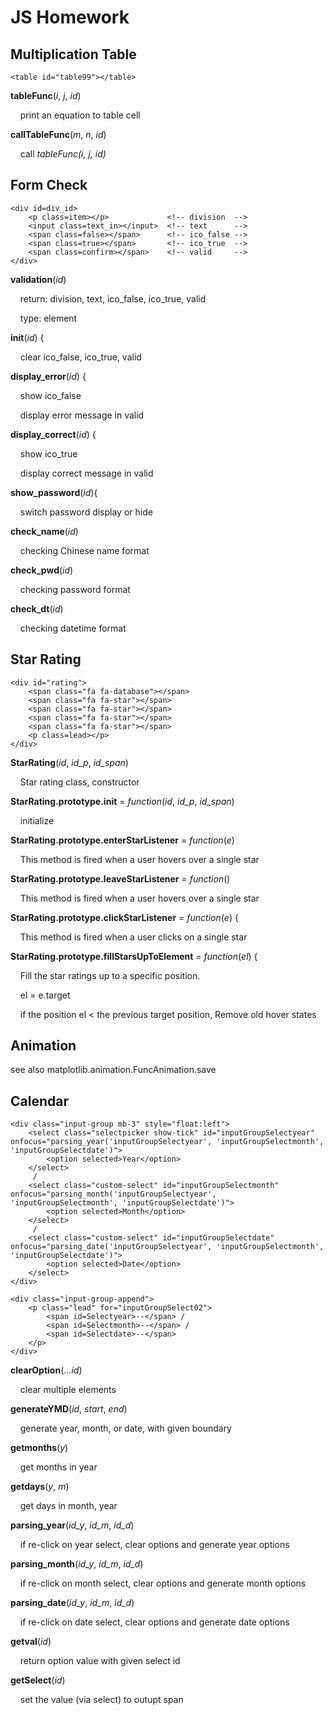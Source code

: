 # JS Homework

## Multiplication Table
```
<table id="table99"></table>
```
**tableFunc**(*i*, *j*, *id*)

&nbsp; &nbsp; print an equation to table cell

**callTableFunc**(*m*, *n*, *id*)

&nbsp; &nbsp; call *tableFunc(i, j, id)*

## Form Check

```
<div id=div_id>
    <p class=item></p>             <!-- division  -->
    <input class=text_in></input>  <!-- text      -->
    <span class=false></span>      <!-- ico_false -->
    <span class=true></span>       <!-- ico_true  -->
    <span class=confirm></span>    <!-- valid     -->
</div>
```

**validation**(*id*) 

&nbsp; &nbsp; return: division, text, ico_false, ico_true, valid

&nbsp; &nbsp; type: element 


**init**(*id*) {

&nbsp; &nbsp; clear ico_false, ico_true, valid

**display_error**(*id*) {

&nbsp; &nbsp; show ico_false

&nbsp; &nbsp; display error message in valid

**display_correct**(*id*) {

&nbsp; &nbsp; show ico_true

&nbsp; &nbsp; display correct message in valid

**show_password**(*id*){

&nbsp; &nbsp; switch password display or hide

**check_name**(*id*)

&nbsp; &nbsp; checking Chinese name format

**check_pwd**(*id*)

&nbsp; &nbsp; checking password format

**check_dt**(*id*)

&nbsp; &nbsp; checking datetime format

## Star Rating

```
<div id="rating">
    <span class="fa fa-database"></span>
    <span class="fa fa-star"></span>
    <span class="fa fa-star"></span>
    <span class="fa fa-star"></span>
    <span class="fa fa-star"></span>
    <p class=lead></p>
</div> 
```

**StarRating**(*id*, *id_p*, *id_span*)

&nbsp; &nbsp; Star rating class, constructor


**StarRating.prototype.init** = *function*(*id*, *id_p*, *id_span*)

&nbsp; &nbsp; initialize
  

**StarRating.prototype.enterStarListener** = *function*(*e*)

&nbsp; &nbsp; This method is fired when a user hovers over a single star


**StarRating.prototype.leaveStarListener** = *function*()

&nbsp; &nbsp; This method is fired when a user hovers over a single star

**StarRating.prototype.clickStarListener** = *function*(*e*) {

&nbsp; &nbsp; This method is fired when a user clicks on a single star

**StarRating.prototype.fillStarsUpToElement** = *function*(*el*) {

&nbsp; &nbsp; Fill the star ratings up to a specific position.

&nbsp; &nbsp; el = e.target

&nbsp; &nbsp; if the position el < the previous target position, Remove old hover states


## Animation

see also matplotlib.animation.FuncAnimation.save

## Calendar

```
<div class="input-group mb-3" style="float:left">
    <select class="selectpicker show-tick" id="inputGroupSelectyear" onfocus="parsing_year('inputGroupSelectyear', 'inputGroupSelectmonth', 'inputGroupSelectdate')">
        <option selected>Year</option>
    </select>
     / 
    <select class="custom-select" id="inputGroupSelectmonth" onfocus="parsing_month('inputGroupSelectyear', 'inputGroupSelectmonth', 'inputGroupSelectdate')">
        <option selected>Month</option>
    </select>
     / 
    <select class="custom-select" id="inputGroupSelectdate" onfocus="parsing_date('inputGroupSelectyear', 'inputGroupSelectmonth', 'inputGroupSelectdate')">
        <option selected>Date</option>
    </select>
</div>
            
<div class="input-group-append">
    <p class="lead" for="inputGroupSelect02">
        <span id=Selectyear>--</span> / 
        <span id=Selectmonth>--</span> / 
        <span id=Selectdate>--</span>
    </p>
</div>
```

**clearOption**(...*id*)

&nbsp; &nbsp; clear multiple elements

**generateYMD**(*id*, *start*, *end*)

&nbsp; &nbsp; generate year, month, or date, with given boundary

**getmonths**(*y*)

&nbsp; &nbsp; get months in year

**getdays**(*y*, *m*)

&nbsp; &nbsp; get days in month, year

**parsing_year**(*id_y*, *id_m*, *id_d*)

&nbsp; &nbsp; if re-click on year select, clear options and generate year options

**parsing_month**(*id_y*, *id_m*, *id_d*)

&nbsp; &nbsp; if re-click on month select, clear options and generate month options

**parsing_date**(*id_y*, *id_m*, *id_d*)

&nbsp; &nbsp; if re-click on date select, clear options and generate date options

**getval**(*id*)

&nbsp; &nbsp; return option value with given select id

**getSelect**(*id*)

  &nbsp; &nbsp; set the value (via select) to outupt span
